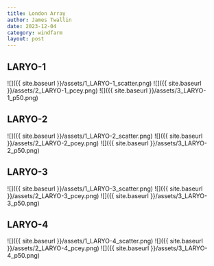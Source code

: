 ```yaml
---
title: London Array
author: James Twallin
date: 2023-12-04
category: windfarm
layout: post
---
```

LARYO-1
-------------
![]({{ site.baseurl }}/assets/1_LARYO-1_scatter.png)
![]({{ site.baseurl }}/assets/2_LARYO-1_pcey.png)
![]({{ site.baseurl }}/assets/3_LARYO-1_p50.png)

LARYO-2
-------------
![]({{ site.baseurl }}/assets/1_LARYO-2_scatter.png)
![]({{ site.baseurl }}/assets/2_LARYO-2_pcey.png)
![]({{ site.baseurl }}/assets/3_LARYO-2_p50.png)

LARYO-3
-------------
![]({{ site.baseurl }}/assets/1_LARYO-3_scatter.png)
![]({{ site.baseurl }}/assets/2_LARYO-3_pcey.png)
![]({{ site.baseurl }}/assets/3_LARYO-3_p50.png)

LARYO-4
-------------
![]({{ site.baseurl }}/assets/1_LARYO-4_scatter.png)
![]({{ site.baseurl }}/assets/2_LARYO-4_pcey.png)
![]({{ site.baseurl }}/assets/3_LARYO-4_p50.png)

